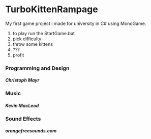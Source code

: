 # TurboKittenRampage
My first game project i made for university in C# using MonoGame.

1. to play run the StartGame.bat
2. pick difficulty
3. throw some kittens
4. ???
5. profit


### Programming and Design    
#### *Christoph Mayr* 
### Music                     
#### *Kevin MacLeod*
### Sound Effects             
#### *orangefreesounds.com*
